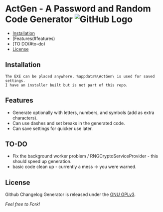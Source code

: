 
ActGen - A Password and Random Code Generator ![GitHub Logo](../master/images/logo.jpg)
==================

  - [Installation](#installation)
  - [Features(#features)
  - [TO DO(#to-do)
  - [License](#license)


## Installation

    The EXE can be placed anywhere. %appdata%\ActGen\ is used for saved settings.
	I have an installer built but is not part of this repo.

## Features

- Generate optionally with letters, numbers, and symbols (add as extra characters).
- Can use dashes and set breaks in the generated code.
- Can save settings for quicker use later.

## TO-DO

- Fix the background worker problem / RNGCryptoServiceProvider - this should speed up generation.
- basic code clean up - currently a mess -> you were warned.

## License

Github Changelog Generator is released under the [GNU GPLv3](https://opensource.org/licenses/GPL-3.0).

*Feel free to Fork!*
